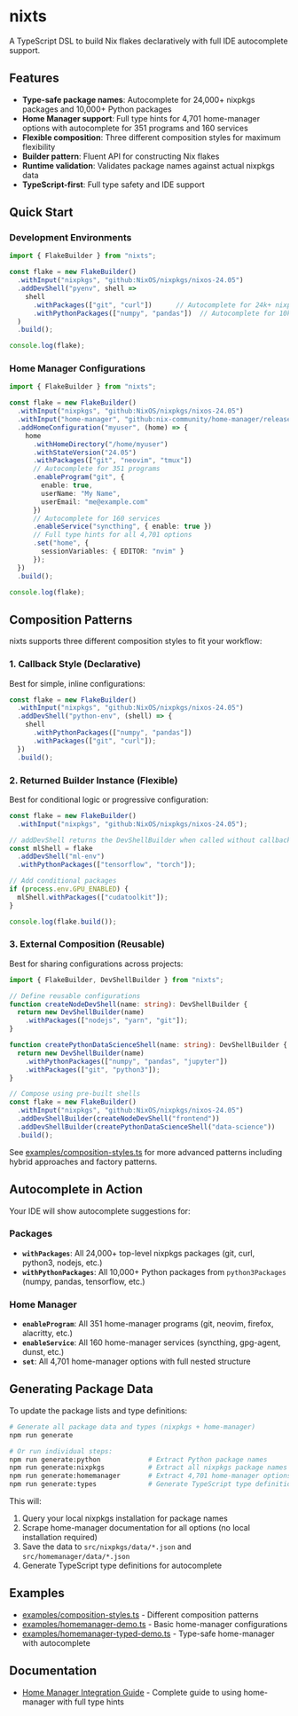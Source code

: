 # nixts

A TypeScript DSL to build Nix flakes declaratively with full IDE autocomplete support.

## Features

- **Type-safe package names**: Autocomplete for 24,000+ nixpkgs packages and 10,000+ Python packages
- **Home Manager support**: Full type hints for 4,701 home-manager options with autocomplete for 351 programs and 160 services
- **Flexible composition**: Three different composition styles for maximum flexibility
- **Builder pattern**: Fluent API for constructing Nix flakes
- **Runtime validation**: Validates package names against actual nixpkgs data
- **TypeScript-first**: Full type safety and IDE support

## Quick Start

### Development Environments

```ts
import { FlakeBuilder } from "nixts";

const flake = new FlakeBuilder()
  .withInput("nixpkgs", "github:NixOS/nixpkgs/nixos-24.05")
  .addDevShell("pyenv", shell =>
    shell
      .withPackages(["git", "curl"])      // Autocomplete for 24k+ nixpkgs packages
      .withPythonPackages(["numpy", "pandas"])  // Autocomplete for 10k+ Python packages
  )
  .build();

console.log(flake);
```

### Home Manager Configurations

```ts
import { FlakeBuilder } from "nixts";

const flake = new FlakeBuilder()
  .withInput("nixpkgs", "github:NixOS/nixpkgs/nixos-24.05")
  .withInput("home-manager", "github:nix-community/home-manager/release-24.05")
  .addHomeConfiguration("myuser", (home) => {
    home
      .withHomeDirectory("/home/myuser")
      .withStateVersion("24.05")
      .withPackages(["git", "neovim", "tmux"])
      // Autocomplete for 351 programs
      .enableProgram("git", {
        enable: true,
        userName: "My Name",
        userEmail: "me@example.com"
      })
      // Autocomplete for 160 services
      .enableService("syncthing", { enable: true })
      // Full type hints for all 4,701 options
      .set("home", {
        sessionVariables: { EDITOR: "nvim" }
      });
  })
  .build();

console.log(flake);
```

## Composition Patterns

nixts supports three different composition styles to fit your workflow:

### 1. Callback Style (Declarative)

Best for simple, inline configurations:

```ts
const flake = new FlakeBuilder()
  .withInput("nixpkgs", "github:NixOS/nixpkgs/nixos-24.05")
  .addDevShell("python-env", (shell) => {
    shell
      .withPythonPackages(["numpy", "pandas"])
      .withPackages(["git", "curl"]);
  })
  .build();
```

### 2. Returned Builder Instance (Flexible)

Best for conditional logic or progressive configuration:

```ts
const flake = new FlakeBuilder()
  .withInput("nixpkgs", "github:NixOS/nixpkgs/nixos-24.05");

// addDevShell returns the DevShellBuilder when called without callback
const mlShell = flake
  .addDevShell("ml-env")
  .withPythonPackages(["tensorflow", "torch"]);

// Add conditional packages
if (process.env.GPU_ENABLED) {
  mlShell.withPackages(["cudatoolkit"]);
}

console.log(flake.build());
```

### 3. External Composition (Reusable)

Best for sharing configurations across projects:

```ts
import { FlakeBuilder, DevShellBuilder } from "nixts";

// Define reusable configurations
function createNodeDevShell(name: string): DevShellBuilder {
  return new DevShellBuilder(name)
    .withPackages(["nodejs", "yarn", "git"]);
}

function createPythonDataScienceShell(name: string): DevShellBuilder {
  return new DevShellBuilder(name)
    .withPythonPackages(["numpy", "pandas", "jupyter"])
    .withPackages(["git", "python3"]);
}

// Compose using pre-built shells
const flake = new FlakeBuilder()
  .withInput("nixpkgs", "github:NixOS/nixpkgs/nixos-24.05")
  .addDevShellBuilder(createNodeDevShell("frontend"))
  .addDevShellBuilder(createPythonDataScienceShell("data-science"))
  .build();
```

See [examples/composition-styles.ts](examples/composition-styles.ts) for more advanced patterns including hybrid approaches and factory patterns.

## Autocomplete in Action

Your IDE will show autocomplete suggestions for:

### Packages
- **`withPackages`**: All 24,000+ top-level nixpkgs packages (git, curl, python3, nodejs, etc.)
- **`withPythonPackages`**: All 10,000+ Python packages from `python3Packages` (numpy, pandas, tensorflow, etc.)

### Home Manager
- **`enableProgram`**: All 351 home-manager programs (git, neovim, firefox, alacritty, etc.)
- **`enableService`**: All 160 home-manager services (syncthing, gpg-agent, dunst, etc.)
- **`set`**: All 4,701 home-manager options with full nested structure

## Generating Package Data

To update the package lists and type definitions:

```bash
# Generate all package data and types (nixpkgs + home-manager)
npm run generate

# Or run individual steps:
npm run generate:python            # Extract Python package names
npm run generate:nixpkgs           # Extract all nixpkgs package names
npm run generate:homemanager       # Extract 4,701 home-manager options
npm run generate:types             # Generate TypeScript type definitions
```

This will:
1. Query your local nixpkgs installation for package names
2. Scrape home-manager documentation for all options (no local installation required)
3. Save the data to `src/nixpkgs/data/*.json` and `src/homemanager/data/*.json`
4. Generate TypeScript type definitions for autocomplete

## Examples

- [examples/composition-styles.ts](examples/composition-styles.ts) - Different composition patterns
- [examples/homemanager-demo.ts](examples/homemanager-demo.ts) - Basic home-manager configurations
- [examples/homemanager-typed-demo.ts](examples/homemanager-typed-demo.ts) - Type-safe home-manager with autocomplete

## Documentation

- [Home Manager Integration Guide](src/homemanager/README.md) - Complete guide to using home-manager with full type hints
